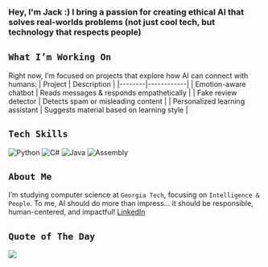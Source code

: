 ### Hey, I'm Jack :) I bring a passion for creating **ethical AI that solves real-worlds problems** (not just cool tech, but technology that respects people)

## `What I’m Working On` 
Right now, I’m focused on projects that explore how AI can connect with humans:
| Project | Description |
|--------|------------|
| Emotion-aware chatbot | Reads messages & responds empathetically |
| Fake review detector  | Detects spam or misleading content |
| Personalized learning assistant | Suggests material based on learning style | 

## `Tech Skills`
![Python](https://img.shields.io/badge/Python-3670A0?style=for-the-badge&logo=python&logoColor=white) ![C#](https://img.shields.io/badge/C%23-239120?style=for-the-badge&logo=c-sharp&logoColor=white) ![Java](https://img.shields.io/badge/Java-ED8B00?style=for-the-badge&logo=java&logoColor=white) ![Assembly](https://img.shields.io/badge/Assembly-6E4B1F?style=for-the-badge&logo=asm&logoColor=white)  

## `About Me`  
I’m studying computer science at `Georgia Tech`, focusing on `Intelligence & People`. To me, AI should do more than impress... it should be responsible, human-centered, and impactful! [LinkedIn](https://www.linkedin.com/in/jacktran04/)

## `Quote of The Day`
![](https://quotes-github-readme.vercel.app/api?type=horizontal&theme=radical)


